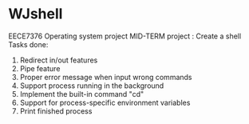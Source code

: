 # WJshell
EECE7376 Operating system project
MID-TERM project : Create a shell
Tasks done:
1. Redirect in/out features
2. Pipe feature
3. Proper error message when input wrong commands
4. Support process running in the background
5. Implement the built-in command "cd"
6. Support for process-specific environment variables
7. Print finished process
